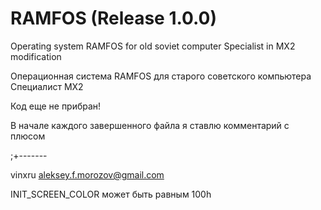 # RAMFOS (Release 1.0.0)

Operating system RAMFOS for old soviet computer Specialist in MX2 modification

Операционная система RAMFOS для старого советского компьютера Специалист МХ2

Код еще не прибран!

В начале каждого завершенного файла я ставлю комментарий с плюсом

;+-------

vinxru
aleksey.f.morozov@gmail.com

INIT_SCREEN_COLOR может быть равным 100h